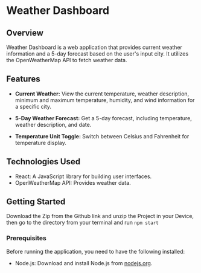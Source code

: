 # Weather Dashboard

## Overview

Weather Dashboard is a web application that provides current weather information and a 5-day forecast based on the user's input city. It utilizes the OpenWeatherMap API to fetch weather data.

## Features

- **Current Weather:** View the current temperature, weather description, minimum and maximum temperature, humidity, and wind information for a specific city.

- **5-Day Weather Forecast:** Get a 5-day forecast, including temperature, weather description, and date.

- **Temperature Unit Toggle:** Switch between Celsius and Fahrenheit for temperature display.

## Technologies Used

- React: A JavaScript library for building user interfaces.
- OpenWeatherMap API: Provides weather data.

## Getting Started

Download the Zip from the Github link and unzip the Project in your Device, then go to the directory from your terminal and run `npm start`

### Prerequisites

Before running the application, you need to have the following installed:

- Node.js: Download and install Node.js from [nodejs.org](https://nodejs.org/).
